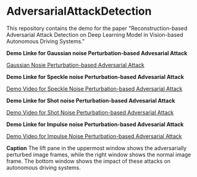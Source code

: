 # AdversarialAttackDetection
This repository contains the demo for the paper "Reconstruction-based Adversarial Attack Detection on Deep Learning Model in Vision-based Autonomous Driving Systems."

**Demo Linke for Gaussian noise Perturbation-based Advesarial Attack**

[Gaussian Nosie Perturbation-based Adversarial Attack](https://youtu.be/jUgBWJme5pA)

**Demo Linke for Speckle noise Perturbation-based Advesarial Attack**

[Demo Video for Speckle Noise Perturbation-based Adversarial Attack](https://youtu.be/rtn8LrLXbDE)

**Demo Linke for Shot noise Perturbation-based Advesarial Attack**

[Demo Video for Shot Noise Perturbation-based Adversarial Attack](https://youtu.be/URSU_BHP1ks)

**Demo Linke for Impulse noise Perturbation-based Advesarial Attack**

[Demo Video for Impulse Noise Perturbation-based Adversarial Attack](https://youtu.be/9j_Le3tBcgk)



**Caption**
The lift pane in the uppermost window shows the adversarially perturbed image frames, while the right window shows the normal image frame. The bottom window shows the impact of these attacks on autonomous driving systems.

